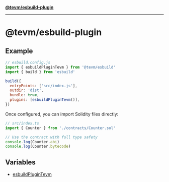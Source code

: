 [**@tevm/esbuild-plugin**](README.md)

***

# @tevm/esbuild-plugin

## Example

```javascript
// esbuild.config.js
import { esbuildPluginTevm } from '@tevm/esbuild'
import { build } from 'esbuild'

build({
  entryPoints: ['src/index.js'],
  outdir: 'dist',
  bundle: true,
  plugins: [esbuildPluginTevm()],
})
```

Once configured, you can import Solidity files directly:
```typescript
// src/index.ts
import { Counter } from './contracts/Counter.sol'

// Use the contract with full type safety
console.log(Counter.abi)
console.log(Counter.bytecode)
```

## Variables

- [esbuildPluginTevm](variables/esbuildPluginTevm.md)
